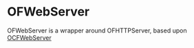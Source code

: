 # OFWebServer
OFWebServer is a wrapper around OFHTTPServer, based upon [OCFWebServer](https://github.com/Objective-Cloud/OCFWebServer)
